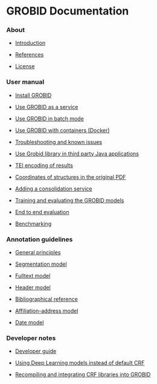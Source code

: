 <h1>GROBID Documentation</h1>


<h3>About</h3>

* [Introduction](Introduction.md)

* [References](References.md)

* [License](License.md)

<h3>User manual</h3>

* [Install GROBID](Install-Grobid.md)

* [Use GROBID as a service](Grobid-service.md)

* [Use GROBID in batch mode](Grobid-batch.md)

* [Use GROBID with containers (Docker)](Grobid-docker.md)

* [Troubleshooting and known issues](Troubleshooting.md)

* [Use Grobid library in third party Java applications](Grobid-java-library.md)

* [TEI encoding of results](TEI-encoding-of-results.md)

* [Coordinates of structures in the original PDF](Coordinates-in-PDF.md)

* [Adding a consolidation service](Consolidation.md)

* [Training and evaluating the GROBID models](Training-the-models-of-Grobid.md)

* [End to end evaluation](End-to-end-evaluation.md)

* [Benchmarking](Benchmarking.md)

<h3>Annotation guidelines</h3>

* [General principles](training/General-principles.md)

* [Segmentation model](training/segmentation.md)

* [Fulltext model](training/fulltext.md)

* [Header model](training/header.md)

* [Bibliographical reference](training/Bibliographical-references.md)

* [Affiliation-address model](training/affiliation-address.md)

* [Date model](training/date.md)

<h3>Developer notes</h3>

* [Developer guide](Developer-guide.md)

* [Using Deep Learning models instead of default CRF](Deep-Learning-models.md)

* [Recompiling and integrating CRF libraries into GROBID](Recompiling-and-integrating-CRF-libraries.md)



